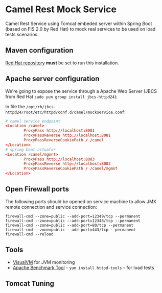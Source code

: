 # Camel Rest Mock Service

Camel Rest Service using Tomcat embeded server within Spring Boot (based on FIS 2.0 by Red Hat) to mock real services to be used on load tests scenarios.

## Maven configuration

[Red Hat repository](https://access.redhat.com/documentation/en-us/red_hat_jboss_fuse/6.3/html/fuse_integration_services_2.0_for_openshift/get-started-dev#get-started-configure-maven) **must** be set to run this installation.

## Apache server configuration

We're going to expose the service through a Apache Web Server (JBCS from Red Hat `sudo​ ​yum​ ​group​ ​install​ ​jbcs​-​httpd24`):

In file the `/opt/rh/jbcs-httpd24/root/etc/httpd/conf.d/camel/mockservice.conf`:

```conf
# camel service endpoint
<Location /camel>
        ProxyPass http://localhost:8081
        ProxyPassReverse http://localhost:8081
        ProxyPassReverseCookiePath / /camel
</Location>
# spring boot actuator
<Location /camel/mgmnt>
        ProxyPass http://localhost:8083
        ProxyPassReverse http://localhost:8083
        ProxyPassReverseCookiePath / /camel/mgmnt
</Location>
```

## Open Firewall ports

The following ports should be opened on service machine to allow JMX remote connection and service connection:

```shell
firewall-cmd --zone=public --add-port=12349/tcp --permanent
firewall-cmd --zone=public --add-port=12348/tcp --permanent
firewall-cmd --zone=public --add-port=80/tcp --permanent
firewall-cmd --zone=public --add-port=443/tcp --permanent
firewall-cmd --reload
```

## Tools

- [VisualVM](https://visualvm.github.io/) for JVM monitoring
- [Apache Benchmark Tool](http://httpd.apache.org/docs/current/programs/ab.html) - `yum install httpd-tools` - for load tests

## Tomcat Tuning

